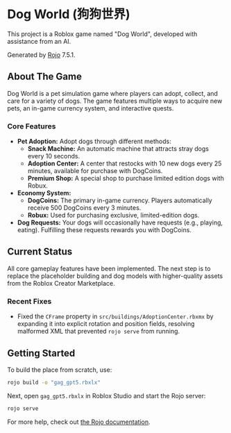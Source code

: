 # Dog World (狗狗世界)

This project is a Roblox game named "Dog World", developed with assistance from an AI.

Generated by [Rojo](https://github.com/rojo-rbx/rojo) 7.5.1.

## About The Game

Dog World is a pet simulation game where players can adopt, collect, and care for a variety of dogs. The game features multiple ways to acquire new pets, an in-game currency system, and interactive quests.

### Core Features

- **Pet Adoption:** Adopt dogs through different methods:
  - **Snack Machine:** An automatic machine that attracts stray dogs every 10 seconds.
  - **Adoption Center:** A center that restocks with 10 new dogs every 25 minutes, available for purchase with DogCoins.
  - **Premium Shop:** A special shop to purchase limited edition dogs with Robux.
- **Economy System:**
  - **DogCoins:** The primary in-game currency. Players automatically receive 500 DogCoins every 3 minutes.
  - **Robux:** Used for purchasing exclusive, limited-edition dogs.
- **Dog Requests:** Your dogs will occasionally have requests (e.g., playing, eating). Fulfilling these requests rewards you with DogCoins.

## Current Status

All core gameplay features have been implemented. The next step is to replace the placeholder building and dog models with higher-quality assets from the Roblox Creator Marketplace.

### Recent Fixes

- Fixed the `CFrame` property in `src/buildings/AdoptionCenter.rbxmx` by expanding it into explicit rotation and position fields, resolving malformed XML that prevented `rojo serve` from running.

## Getting Started
To build the place from scratch, use:

```bash
rojo build -o "gag_gpt5.rbxlx"
```

Next, open `gag_gpt5.rbxlx` in Roblox Studio and start the Rojo server:

```bash
rojo serve
```

For more help, check out [the Rojo documentation](https://rojo.space/docs).

